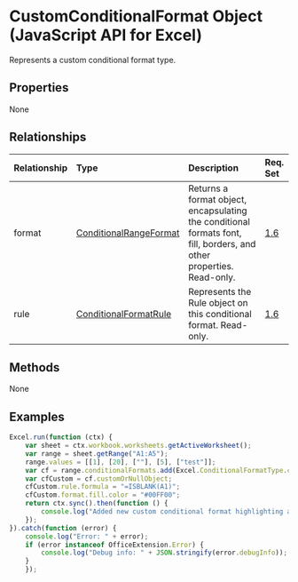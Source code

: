 # CustomConditionalFormat Object (JavaScript API for Excel)

Represents a custom conditional format type.

## Properties

None

## Relationships
| Relationship | Type	|Description| Req. Set|
|:---------------|:--------|:----------|:----|
|format|[ConditionalRangeFormat](conditionalrangeformat.md)|Returns a format object, encapsulating the conditional formats font, fill, borders, and other properties. Read-only.|[1.6](../requirement-sets/excel-api-requirement-sets.md)|
|rule|[ConditionalFormatRule](conditionalformatrule.md)|Represents the Rule object on this conditional format. Read-only.|[1.6](../requirement-sets/excel-api-requirement-sets.md)|

## Methods
None

## Examples
```js
Excel.run(function (ctx) {
    var sheet = ctx.workbook.worksheets.getActiveWorksheet();
    var range = sheet.getRange("A1:A5");
    range.values = [[1], [20], [""], [5], ["test"]];
    var cf = range.conditionalFormats.add(Excel.ConditionalFormatType.custom);
    var cfCustom = cf.customOrNullObject;
    cfCustom.rule.formula = "=ISBLANK(A1)";
    cfCustom.format.fill.color = "#00FF00";
    return ctx.sync().then(function () {
        console.log("Added new custom conditional format highlighting all blank cells.");
    });
}).catch(function (error) {
    console.log("Error: " + error);
    if (error instanceof OfficeExtension.Error) {
        console.log("Debug info: " + JSON.stringify(error.debugInfo));
    }
    });
```
